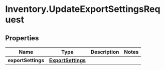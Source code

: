 # Inventory.UpdateExportSettingsRequest

## Properties

Name | Type | Description | Notes
------------ | ------------- | ------------- | -------------
**exportSettings** | [**ExportSettings**](.md) |  | 


